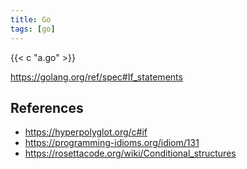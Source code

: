 ```yaml
---
title: Go
tags: [go]
---
```


{{< c "a.go" >}}

<https://golang.org/ref/spec#If_statements>

## References

- <https://hyperpolyglot.org/c#if>
- <https://programming-idioms.org/idiom/131>
- <https://rosettacode.org/wiki/Conditional_structures>
